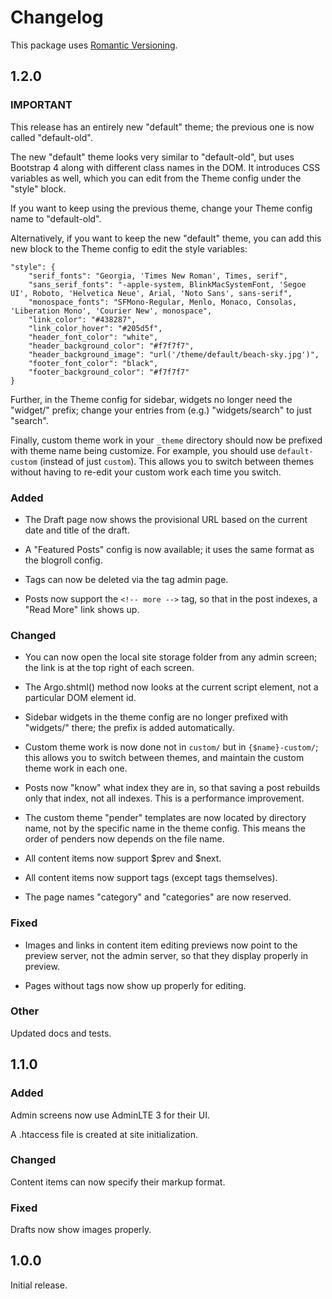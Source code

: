 # Changelog

This package uses [Romantic Versioning](http://blog.legacyteam.info/2015/12/romver-romantic-versioning/).

## 1.2.0

### IMPORTANT

This release has an entirely new "default" theme; the previous one is now called "default-old".

The new "default" theme looks very similar to "default-old", but uses Bootstrap 4 along with different class names in the DOM. It introduces CSS variables as well, which you can edit from the Theme config under the "style" block.

If you want to keep using the previous theme, change your Theme config name to "default-old".

Alternatively, if you want to keep the new "default" theme, you can add this new block to the Theme config to edit the style variables:

    "style": {
        "serif_fonts": "Georgia, 'Times New Roman', Times, serif",
        "sans_serif_fonts": "-apple-system, BlinkMacSystemFont, 'Segoe UI', Roboto, 'Helvetica Neue', Arial, 'Noto Sans', sans-serif",
        "monospace_fonts": "SFMono-Regular, Menlo, Monaco, Consolas, 'Liberation Mono', 'Courier New', monospace",
        "link_color": "#438287",
        "link_color_hover": "#205d5f",
        "header_font_color": "white",
        "header_background_color": "#f7f7f7",
        "header_background_image": "url('/theme/default/beach-sky.jpg')",
        "footer_font_color": "black",
        "footer_background_color": "#f7f7f7"
    }

Further, in the Theme config for sidebar, widgets no longer need the "widget/" prefix; change your entries from (e.g.) "widgets/search" to just "search".

Finally, custom theme work in your `_theme` directory should now be prefixed with theme name being customize. For example, you should use `default-custom` (instead of just `custom`). This allows you to switch between themes without having to re-edit your custom work each time you switch.

### Added

- The Draft page now shows the provisional URL based on the current date and title of the draft.

- A "Featured Posts" config is now available; it uses the same format as the blogroll config.

- Tags can now be deleted via the tag admin page.

- Posts now support the `<!-- more -->` tag, so that in the post indexes, a "Read More" link shows up.

### Changed

- You can now open the local site storage folder from any admin screen; the link is at the top right of each screen.

- The Argo.shtml() method now looks at the current script element, not a particular DOM element id.

- Sidebar widgets in the theme config are no longer prefixed with "widgets/" there; the prefix is added automatically.

- Custom theme work is now done not in `custom/` but in `{$name}-custom/`; this allows you to switch between themes, and maintain the custom theme work in each one.

- Posts now "know" what index they are in, so that saving a post rebuilds only that index, not all indexes. This is a performance improvement.

- The custom theme "pender" templates are now located by directory name, not by the specific name in the theme config. This means the order of penders now depends on the file name.

- All content items now support $prev and $next.

- All content items now support tags (except tags themselves).

- The page names "category" and "categories" are now reserved.

### Fixed

- Images and links in content item editing previews now point to the preview server, not the admin server, so that they display properly in preview.

- Pages without tags now show up properly for editing.

### Other

Updated docs and tests.


## 1.1.0

### Added

Admin screens now use AdminLTE 3 for their UI.

A .htaccess file is created at site initialization.

### Changed

Content items can now specify their markup format.

### Fixed

Drafts now show images properly.


## 1.0.0

Initial release.

